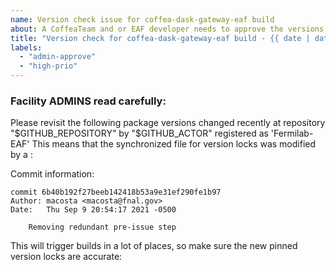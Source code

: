 ```yaml
---
name: Version check issue for coffea-dask-gateway-eaf build
about: A CoffeaTeam and or EAF developer needs to approve the versions before triggering the environment change. Used for taking notes in our daily standups, with a new issue every week.
title: "Version check for coffea-dask-gateway-eaf build - {{ date | date('MMMM Do') }}"
labels:
  - "admin-approve"
  - "high-prio"
---
```

### Facility ADMINS read carefully:
Please revisit the following package versions changed recently at repository "$GITHUB_REPOSITORY" by "$GITHUB_ACTOR" registered as 'Fermilab-EAF'
This means that the synchronized file for version locks was modified by a :

Commit information:
```
commit 6b40b192f27beeb142418b53a9e31ef290fe1b97
Author: macosta <macosta@fnal.gov>
Date:   Thu Sep 9 20:54:17 2021 -0500

    Removing redundant pre-issue step
```

This will trigger builds in a lot of places, so make sure the new pinned version locks are accurate:
